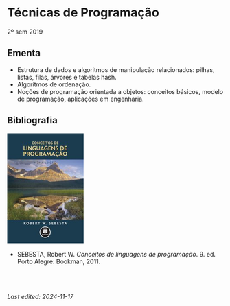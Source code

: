 # Técnicas de Programação

2º sem 2019

## Ementa

- Estrutura de dados e algoritmos de manipulação relacionados: pilhas, listas, filas, árvores e tabelas hash. 
- Algoritmos de ordenação. 
- Noções de programação orientada a objetos: conceitos básicos, modelo de programação, aplicações em engenharia.

## Bibliografia

![](img/sebesta.jpg)

- SEBESTA, Robert W. *Conceitos de linguagens de programação*. 9. ed. Porto Alegre: Bookman, 2011.


<br><br><br>*Last edited: 2024-11-17*
